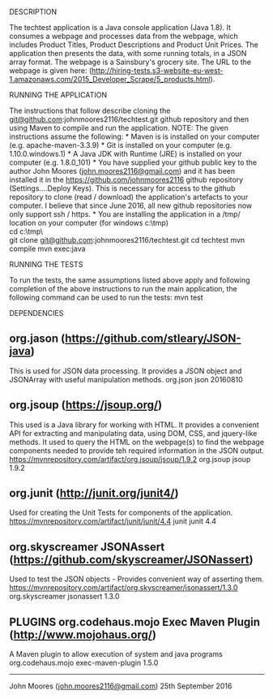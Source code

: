 DESCRIPTION

The techtest application is a Java console application (Java 1.8). It consumes a webpage and processes data from
the webpage, which includes Product Titles, Product Descriptions and Product Unit Prices. The application then
presents the data, with some running totals, in a JSON array format. The webpage is a Sainsbury's grocery site.
The URL to the webpage is given here:
    (http://hiring-tests.s3-website-eu-west-1.amazonaws.com/2015_Developer_Scrape/5_products.html).

RUNNING THE APPLICATION

The instructions that follow describe cloning the git@github.com:johnmoores2116/techtest.git github
repository and then using Maven to compile and run the application.
    NOTE: The given instructions assume the following:
        * Maven is is installed on your computer (e.g. apache-maven-3.3.9)
        * Git is installed on your computer (e.g. 1.10.0.windows.1)
        * A Java JDK with Runtime (JRE) is installed on your computer (e.g. 1.8.0_101)
        * You have supplied your github public key to the author John Moores (john.moores2116@gmail.com) and
          it has been installed it in the https://github.com/johnmoores2116 github repository (Settings....Deploy Keys).
          This is necessary for access to the github repository to clone (read / download) the application's
          artefacts to your computer. I believe that since June 2016, all new github repositories now only support
          ssh / https.
        * You are installing the application in a /tmp/ location on your computer (for windows c:\tmp\)  
    cd c:\tmp\     
    git clone git@github.com:johnmoores2116/techtest.git
    cd techtest
    mvn compile
    mvn exec:java

RUNNING THE TESTS

To run the tests, the same assumptions listed above apply and following completion of the above
instructions to run the main application, the following command can be used to run the tests:
    mvn test
    
DEPENDENCIES

org.jason (https://github.com/stleary/JSON-java)
------------------------------------------------
This is used for JSON data processing. It provides a JSON object and JSONArray with useful manipulation
methods. 
    <!-- https://mvnrepository.com/artifact/org.json/json -->
    <dependency>
        <groupId>org.json</groupId>
        <artifactId>json</artifactId>
        <version>20160810</version>
    </dependency>
 
org.jsoup (https://jsoup.org/)
------------------------------
This used is a Java library for working with HTML. It provides a convenient API for extracting and manipulating
data, using DOM, CSS, and jquery-like methods. It used to query the HTML on the webpage(s) to find the webpage
components needed to provide teh required information in the JSON output.
    https://mvnrepository.com/artifact/org.jsoup/jsoup/1.9.2
  	<dependency>
  		<groupId>org.jsoup</groupId>
  		<artifactId>jsoup</artifactId>
  		<version>1.9.2</version>
  	</dependency>

org.junit (http://junit.org/junit4/)
------------------------------------
Used for creating the Unit Tests for components of the application.
    https://mvnrepository.com/artifact/junit/junit/4.4
    <dependency>
    	<groupId>junit</groupId>
    	<artifactId>junit</artifactId>
    	<version>4.4</version>
    </dependency>
     
org.skyscreamer JSONAssert (https://github.com/skyscreamer/JSONassert)
----------------------------------------------------------------------
Used to test the JSON objects - Provides convenient way of asserting them.
    https://mvnrepository.com/artifact/org.skyscreamer/jsonassert/1.3.0
    <dependency>
    	<groupId>org.skyscreamer</groupId>
    	<artifactId>jsonassert</artifactId>
    	<version>1.3.0</version>
    </dependency>
   
PLUGINS
org.codehaus.mojo Exec Maven Plugin (http://www.mojohaus.org/)
--------------------------------------------------------------
A Maven plugin to allow execution of system and java programs 
    <!-- https://mvnrepository.com/artifact/org.codehaus.mojo/exec-maven-plugin -->
    <dependency>
        <groupId>org.codehaus.mojo</groupId>
        <artifactId>exec-maven-plugin</artifactId>
        <version>1.5.0</version>
    </dependency>

-----------------------------------------------------------
John Moores (john.moores2116@gmail.com) 25th September 2016